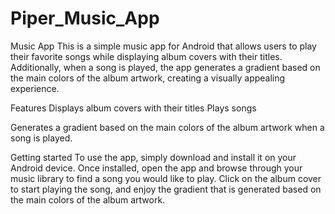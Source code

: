# Piper_Music_App
Music App
This is a simple music app for Android that allows users to play their favorite songs while displaying album covers with their titles. 
Additionally, when a song is played, the app generates a gradient based on the main colors of the album artwork, creating a visually appealing experience.

Features
Displays album covers with their titles
Plays songs

Generates a gradient based on the main colors of the album artwork when a song is played.

Getting started
To use the app, simply download and install it on your Android device. Once installed, open the app and browse through your music library to find a song you would like to play. Click on the album cover to start playing the song, and enjoy the gradient that is generated based on the main colors of the album artwork.
